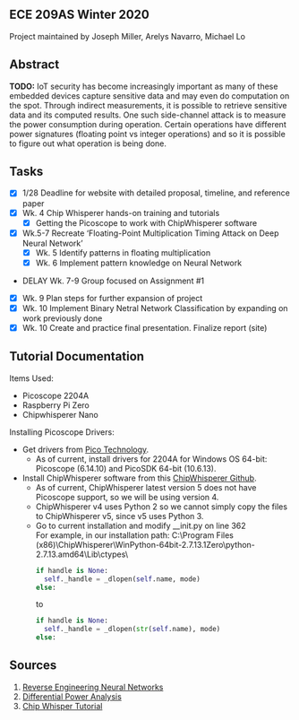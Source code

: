 ## ECE 209AS Winter 2020
Project maintained by Joseph Miller, Arelys Navarro, Michael Lo

## Abstract
**TODO:** IoT security has become increasingly important as many of these embedded devices capture sensitive data and may even do computation on the spot. Through indirect measurements, it is possible to retrieve sensitive data and its computed results. One such side-channel attack is to measure the power consumption during operation. Certain operations have different power signatures (floating point vs integer operations) and so it is possible to figure out what operation is being done.

## Tasks
- [x] 1/28 Deadline for website with detailed proposal, timeline, and reference paper
- [x] Wk. 4 Chip Whisperer hands-on training and tutorials
  - [x] Getting the Picoscope to work with ChipWhisperer software
- [x] Wk.5-7 Recreate ‘Floating-Point Multiplication Timing Attack on Deep Neural Network’
  - [x] Wk. 5 Identify patterns in floating multiplication
  - [x] Wk. 6 Implement pattern knowledge on Neural Network
- DELAY Wk. 7-9 Group focused on Assignment #1
- [x] Wk. 9 Plan steps for further expansion of project
- [x] Wk. 10 Implement Binary Netral Network Classification by expanding on work previously done
- [x] Wk. 10 Create and practice final presentation. Finalize report (site)

## Tutorial Documentation
Items Used:
  * Picoscope 2204A
  * Raspberry Pi Zero
  * Chipwhisperer Nano
  
Installing Picoscope Drivers:
* Get drivers from [Pico Technology](https://www.picotech.com/downloads).
  * As of current, install drivers for 2204A for Windows OS 64-bit: Picoscope (6.14.10) and PicoSDK 64-bit (10.6.13).
* Install ChipWhisperer software from this [ChipWhisperer Github](https://github.com/newaetech/chipwhisperer/releases/download/v4.0.1/Chipwhisperer.v4.0.1.Setup.32-bit.exe).
  * As of current, ChipWhisperer latest version 5 does not have Picoscope support, so we will be using version 4.
  * ChipWhisperer v4 uses Python 2 so we cannot simply copy the files to ChipWhisperer v5, since v5 uses Python 3.
  * Go to current installation and modify __init.py on line 362 <br />
    For example, in our installation path: C:\Program Files (x86)\ChipWhisperer\WinPython-64bit-2.7.13.1Zero\python-2.7.13.amd64\Lib\ctypes\
    ```python
    if handle is None:
      self._handle = _dlopen(self.name, mode)
    else:
    ```
    to
    ```python
    if handle is None:
      self._handle = _dlopen(str(self.name), mode)
    else:
    ```
    

## Sources
1. [Reverse Engineering Neural Networks](https://www.usenix.org/conference/usenixsecurity19/presentation/batina)
2. [Differential Power Analysis](https://www.paulkocher.com/doc/DifferentialPowerAnalysis.pdf)
3. [Chip Whisper Tutorial](https://wiki.newae.com/Getting_Started)
